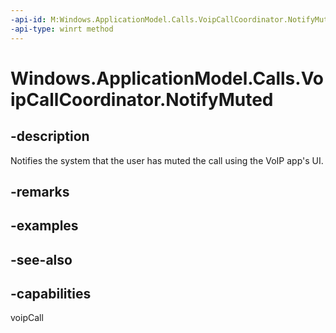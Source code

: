 ----api-id: M:Windows.ApplicationModel.Calls.VoipCallCoordinator.NotifyMuted
-api-type: winrt method
---<!-- Method syntaxpublic void NotifyMuted()--># Windows.ApplicationModel.Calls.VoipCallCoordinator.NotifyMuted## -descriptionNotifies the system that the user has muted the call using the VoIP app's UI.## -remarks## -examples## -see-also## -capabilitiesvoipCall